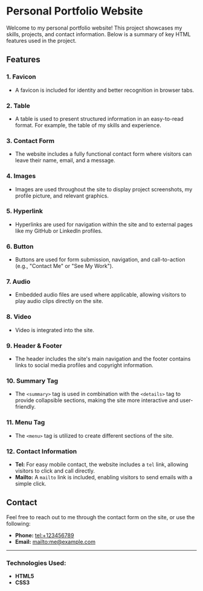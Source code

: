 # Personal Portfolio Website

Welcome to my personal portfolio website! This project showcases my skills, projects, and contact information. Below is a summary of key HTML features used in the project.

## Features

### 1. Favicon
- A favicon is included for identity and better recognition in browser tabs.

### 2. Table
- A table is used to present structured information in an easy-to-read format. For example, the table of my skills and experience.

### 3. Contact Form
- The website includes a fully functional contact form where visitors can leave their name, email, and a message.

### 4. Images
- Images are used throughout the site to display project screenshots, my profile picture, and relevant graphics.

### 5. Hyperlink
- Hyperlinks are used for navigation within the site and to external pages like my GitHub or LinkedIn profiles.

### 6. Button
- Buttons are used for form submission, navigation, and call-to-action (e.g., "Contact Me" or "See My Work").

### 7. Audio
- Embedded audio files are used where applicable, allowing visitors to play audio clips directly on the site.

### 8. Video
- Video is integrated into the site.

### 9. Header & Footer
- The header includes the site's main navigation and the footer contains links to social media profiles and copyright information.

### 10. Summary Tag
- The `<summary>` tag is used in combination with the `<details>` tag to provide collapsible sections, making the site more interactive and user-friendly.

### 11. Menu Tag
- The `<menu>` tag is utilized to create different sections of the site.

### 12. Contact Information
- **Tel:** For easy mobile contact, the website includes a `tel` link, allowing visitors to click and call directly.
- **Mailto:** A `mailto` link is included, enabling visitors to send emails with a simple click.

## Contact
Feel free to reach out to me through the contact form on the site, or use the following:
- **Phone:** [tel:+123456789](tel:+123456789)
- **Email:** [mailto:me@example.com](mailto:singh.vart@northeastern.edu)

---

### Technologies Used:
- **HTML5**
- **CSS3**
  

